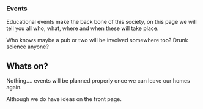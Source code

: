 ### Events 

Educational events make the back bone of this society, on this page we will tell you all who, what, where and when these will take place. 

Who knows maybe a pub or two will be involved somewhere too? Drunk science anyone?

## Whats on?

Nothing.... events will be planned properly once we can leave our homes again.

Although we do have ideas on the front page. 
